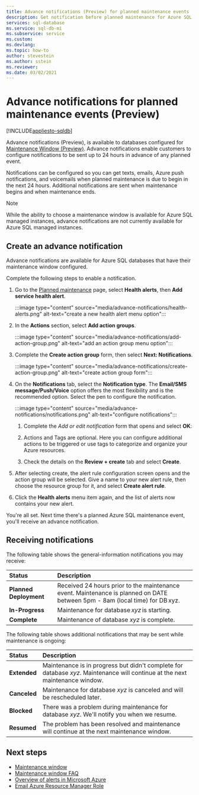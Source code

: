 ```yaml
---
title: Advance notifications (Preview) for planned maintenance events
description: Get notification before planned maintenance for Azure SQL Database.
services: sql-database
ms.service: sql-db-mi
ms.subservice: service
ms.custom: 
ms.devlang: 
ms.topic: how-to
author: stevestein
ms.author: sstein
ms.reviewer: 
ms.date: 03/02/2021
---
```

# Advance notifications for planned maintenance events (Preview)
[!INCLUDE[appliesto-sqldb](../includes/appliesto-sqldb.md)]

Advance notifications (Preview), is available to databases configured for [Maintenance Window (Preview)](maintenance-window.md). Advance notifications enable customers to configure notifications to be sent up to 24 hours in advance of any planned event.

Notifications can be configured so you can get texts, emails, Azure push notifications, and voicemails when planned maintenance is due to begin in the next 24 hours. Additional notifications are sent when maintenance begins and when maintenance ends.

> [!Note]
> While the ability to choose a maintenance window is available for Azure SQL managed instances, advance notifications are not currently available for Azure SQL managed instances.

## Create an advance notification

Advance notifications are available for Azure SQL databases that have their maintenance window configured. 

Complete the following steps to enable a notification.  

1. Go to the [Planned maintenance](https://portal.azure.com/#blade/Microsoft_Azure_Health/AzureHealthBrowseBlade/plannedMaintenance) page, select **Health alerts**, then **Add service health alert**.

    :::image type="content" source="media/advance-notifications/health-alerts.png" alt-text="create a new health alert menu option":::

2. In the **Actions** section, select **Add action groups**. 

    :::image type="content" source="media/advance-notifications/add-action-group.png" alt-text="add an action group menu option":::

3. Complete the **Create action group** form, then select **Next: Notifications**.  

    :::image type="content" source="media/advance-notifications/create-action-group.png" alt-text="create action group form":::

1. On the **Notifications** tab, select the **Notification type**. The **Email/SMS message/Push/Voice** option offers the most flexibility and is the recommended option. Select the pen to configure the notification.  

    :::image type="content" source="media/advance-notifications/notifications.png" alt-text="configure notifications":::



   1. Complete the *Add or edit notification* form that opens and select **OK**: 

   2. Actions and Tags are optional. Here you can configure additional actions to be triggered or use tags to categorize and organize your Azure resources. 

   4. Check the details on the **Review + create** tab and select **Create**. 

7. After selecting create, the alert rule configuration screen opens and the action group will be selected. Give a name to your new alert rule, then choose the resource group for it, and select **Create alert rule**. 

8. Click the **Health alerts** menu item again, and the list of alerts now contains your new alert. 


You're all set. Next time there's a planned Azure SQL maintenance event, you'll receive an advance notification.

## Receiving notifications

The following table shows the general-information notifications you may receive: 

|Status|Description|
|:---|:---|
|**Planned Deployment**| Received 24 hours prior to the maintenance event. Maintenance is planned on DATE between 5pm - 8am (local time) for DB xyz.|
|**In-Progress** | Maintenance for database *xyz* is starting.| 
|**Complete** | Maintenance of database *xyz* is complete. |

The following table shows additional notifications that may be sent while maintenance is ongoing: 

|Status|Description|
|:---|:---|
|**Extended** | Maintenance is in progress but didn't complete for database *xyz*. Maintenance will continue at the next maintenance window.| 
|**Canceled**| Maintenance for database *xyz* is canceled and will be rescheduled later. |
|**Blocked**|There was a problem during maintenance for database *xyz*. We'll notify you when we resume.| 
|**Resumed**|The problem has been resolved and maintenance will continue at the next maintenance window.|


## Next steps

- [Maintenance window](maintenance-window.md)
- [Maintenance window FAQ](maintenance-window-faq.yml)
- [Overview of alerts in Microsoft Azure](../../azure-monitor/alerts/alerts-overview.md)
- [Email Azure Resource Manager Role](../../azure-monitor/alerts/action-groups.md#email-azure-resource-manager-role)